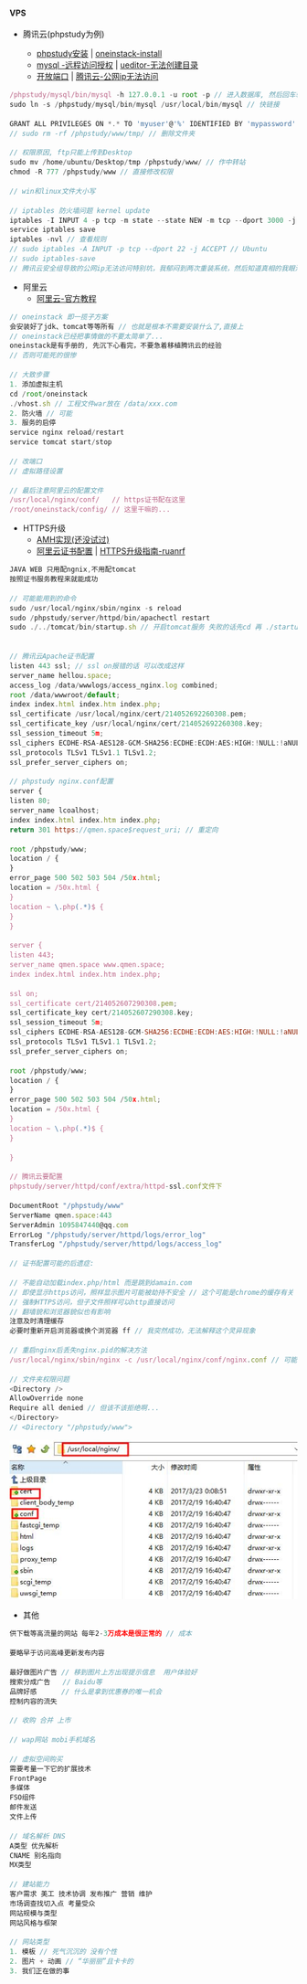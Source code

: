 #### VPS

* 腾讯云\(phpstudy为例\)

  * [phpstudy安装](https://bbs.aliyun.com/read/165947.html?spm=5176.bbsr165947.0.0.sl6Fe6&displayMode=1&page=1#527830) \| [oneinstack-install](https://oneinstack.com/install/)
  * [mysql -远程访问授权](https://zhidao.baidu.com/question/358796386.html) \| [ueditor-无法创建目录](http://blog.csdn.net/chengyi_l/article/details/46377307)
  * [开放端口](http://www.server110.com/linux/201308/740.html) \|  [腾讯云-公网ip无法访问](http://bbs.qcloud.com/forum.php?mod=viewthread&tid=12878&highlight=公网ip)

```js
/phpstudy/mysql/bin/mysql -h 127.0.0.1 -u root -p // 进入数据库, 然后回车输入密码
sudo ln -s /phpstudy/mysql/bin/mysql /usr/local/bin/mysql // 快链接

GRANT ALL PRIVILEGES ON *.* TO 'myuser'@'%' IDENTIFIED BY 'mypassword' WITH GRANT OPTION; // 远程权限
// sudo rm -rf /phpstudy/www/tmp/ // 删除文件夹

// 权限原因, ftp只能上传到Desktop
sudo mv /home/ubuntu/Desktop/tmp /phpstudy/www/ // 作中转站
chmod -R 777 /phpstudy/www // 直接修改权限 

// win和linux文件大小写

// iptables 防火墙问题 kernel update
iptables -I INPUT 4 -p tcp -m state --state NEW -m tcp --dport 3000 -j ACCEPT
service iptables save
iptables -nvl // 查看规则
// sudo iptables -A INPUT -p tcp --dport 22 -j ACCEPT // Ubuntu
// sudo iptables-save
// 腾讯云安全组导致的公网ip无法访问特别坑，我郁闷到两次重装系统，然后知道真相的我眼泪掉下来...
```

* 阿里云
  * [阿里云-官方教程](https://help.aliyun.com/document_detail/50774.html?spm=5176.doc50775.6.630.uJaGYl)

```js
// oneinstack 即一揽子方案
会安装好了jdk、tomcat等等所有 // 也就是根本不需要安装什么了,直接上 
// oneinstack已经把事情做的不要太简单了...
oneinstack是有手册的, 先沉下心看完，不要急着移植腾讯云的经验
// 否则可能死的很惨

// 大致步骤
1. 添加虚拟主机
cd /root/oneinstack
./vhost.sh // 工程文件war放在 /data/xxx.com
2. 防火墙 // 可能
3. 服务的启停
service nginx reload/restart
service tomcat start/stop

// 改端口
// 虚拟路径设置

// 最后注意阿里云的配置文件
/usr/local/nginx/conf/   // https证书配在这里
/root/oneinstack/config/ // 这里干嘛的...
```

* HTTPS升级
  * [AMH实现\(还没试过\)](https://bbs.aliyun.com/read/303413.html?spm=5176.100241.0.0.T6qT5U)
  * [阿里云证书配置](https://yundun.console.aliyun.com/?spm=5176.2020520163.1001.87.ZMNtx7&p=cas#/cas/download/214052692260308) \| [HTTPS升级指南-ruanrf](http://www.ruanyifeng.com/blog/2016/08/migrate-from-http-to-https.html)

```js
JAVA WEB 只用配ngnix,不用配tomcat
按照证书服务教程来就能成功

// 可能能用到的命令
sudo /usr/local/nginx/sbin/nginx -s reload
sudo /phpstudy/server/httpd/bin/apachectl restart
sudo ./../tomcat/bin/startup.sh // 开启tomcat服务 失败的话先cd 再 ./startup.sh


// 腾讯云Apache证书配置
listen 443 ssl; // ssl on报错的话 可以改成这样
server_name hellou.space;
access_log /data/wwwlogs/access_nginx.log combined;
root /data/wwwroot/default;
index index.html index.htm index.php;
ssl_certificate /usr/local/nginx/cert/214052692260308.pem;
ssl_certificate_key /usr/local/nginx/cert/214052692260308.key;
ssl_session_timeout 5m;
ssl_ciphers ECDHE-RSA-AES128-GCM-SHA256:ECDHE:ECDH:AES:HIGH:!NULL:!aNULL:!MD5:!ADH:!RC4;
ssl_protocols TLSv1 TLSv1.1 TLSv1.2;
ssl_prefer_server_ciphers on;

// phpstudy nginx.conf配置
server {
listen 80;
server_name lcoalhost;
index index.html index.htm index.php;
return 301 https://qmen.space$request_uri; // 重定向

root /phpstudy/www;
location / {
}
error_page 500 502 503 504 /50x.html;
location = /50x.html {
}
location ~ \.php(.*)$ { 
}
}

server {
listen 443;
server_name qmen.space www.qmen.space;
index index.html index.htm index.php;

ssl on;
ssl_certificate cert/214052607290308.pem;
ssl_certificate_key cert/214052607290308.key;
ssl_session_timeout 5m;
ssl_ciphers ECDHE-RSA-AES128-GCM-SHA256:ECDHE:ECDH:AES:HIGH:!NULL:!aNULL:!MD5:!ADH:!RC4;
ssl_protocols TLSv1 TLSv1.1 TLSv1.2;
ssl_prefer_server_ciphers on;

root /phpstudy/www;
location / {
}
error_page 500 502 503 504 /50x.html;
location = /50x.html {
}
location ~ \.php(.*)$ {
}

}

// 腾讯云要配置
phpstudy/server/httpd/conf/extra/httpd-ssl.conf文件下

DocumentRoot "/phpstudy/www"
ServerName qmen.space:443
ServerAdmin 1095847440@qq.com
ErrorLog "/phpstudy/server/httpd/logs/error_log"
TransferLog "/phpstudy/server/httpd/logs/access_log"

// 证书配置可能的后遗症:

// 不能自动加载index.php/html 而是跳到damain.com
// 即使显示https访问，照样显示图片可能被劫持不安全 // 这个可能是chrome的缓存有关
// 强制HTTPS访问，但子文件照样可以http直接访问
// 翻墙貌和浏览器貌似也有影响
注意及时清理缓存
必要时重新开启浏览器或换个浏览器 ff // 我突然成功，无法解释这个灵异现象

// 重启nginx后丢失nginx.pid的解决方法
/usr/local/nginx/sbin/nginx -c /usr/local/nginx/conf/nginx.conf // 可能的解决方法

// 文件夹权限问题
<Directory />
AllowOverride none
Require all denied // 但该不该拒绝啊...
</Directory>
// <Directory "/phpstudy/www">
```

![](/assets/https-aliyun-1.jpg)

* 其他

```js
供下载等高流量的网站 每年2-3万成本是很正常的 // 成本

要略早于访问高峰更新发布内容

最好做图片广告 // 移到图片上方出现提示信息  用户体验好
搜索分成广告   // Baidu等
品牌好感      // 什么是拿到优惠券的唯一机会
控制内容的流失

// 收购 合并 上市

// wap网站 mobi手机域名

// 虚拟空间购买
需要考量一下它的扩展技术
FrontPage
多媒体
FSO组件 
邮件发送
文件上传

// 域名解析 DNS
A类型 优先解析
CNAME 别名指向
MX类型 

// 建站能力
客户需求 美工 技术协调 发布推广 营销 维护
市场调查找切入点 考量受众
网站规模与类型
网站风格与框架

// 网站类型
1. 模板 // 死气沉沉的 没有个性
2. 图片 + 动画 // “华丽丽”且卡卡的
3. 我们正在做的事
```



